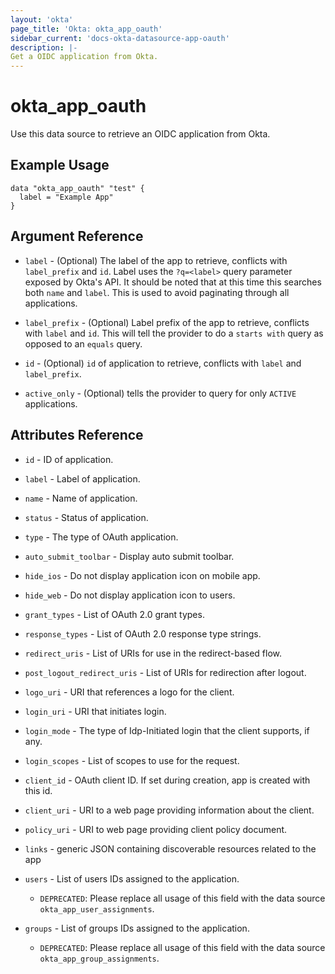 ```yaml
---
layout: 'okta'
page_title: 'Okta: okta_app_oauth'
sidebar_current: 'docs-okta-datasource-app-oauth'
description: |-
Get a OIDC application from Okta.
---
```


# okta_app_oauth

Use this data source to retrieve an OIDC application from Okta.

## Example Usage

```hcl
data "okta_app_oauth" "test" {
  label = "Example App"
}
```

## Argument Reference

- `label` - (Optional) The label of the app to retrieve, conflicts with `label_prefix` and `id`. Label uses
  the `?q=<label>` query parameter exposed by Okta's API. It should be noted that at this time this searches both `name`
  and `label`. This is used to avoid paginating through all applications.

- `label_prefix` - (Optional) Label prefix of the app to retrieve, conflicts with `label` and `id`. This will tell the
  provider to do a `starts with` query as opposed to an `equals` query.

- `id` - (Optional) `id` of application to retrieve, conflicts with `label` and `label_prefix`.

- `active_only` - (Optional) tells the provider to query for only `ACTIVE` applications.

## Attributes Reference

- `id` - ID of application.

- `label` - Label of application.

- `name` - Name of application.

- `status` - Status of application.

- `type` - The type of OAuth application.

- `auto_submit_toolbar` - Display auto submit toolbar.

- `hide_ios` - Do not display application icon on mobile app.

- `hide_web` - Do not display application icon to users.

- `grant_types` - List of OAuth 2.0 grant types.

- `response_types` - List of OAuth 2.0 response type strings.

- `redirect_uris` - List of URIs for use in the redirect-based flow.

- `post_logout_redirect_uris` - List of URIs for redirection after logout.

- `logo_uri` - URI that references a logo for the client.

- `login_uri` - URI that initiates login.

- `login_mode` - The type of Idp-Initiated login that the client supports, if any.

- `login_scopes` - List of scopes to use for the request.

- `client_id` - OAuth client ID. If set during creation, app is created with this id.

- `client_uri` - URI to a web page providing information about the client.

- `policy_uri` - URI to web page providing client policy document.

- `links` - generic JSON containing discoverable resources related to the app

- `users` - List of users IDs assigned to the application.
  - `DEPRECATED`: Please replace all usage of this field with the data source `okta_app_user_assignments`.

- `groups` - List of groups IDs assigned to the application.
  - `DEPRECATED`: Please replace all usage of this field with the data source `okta_app_group_assignments`.
